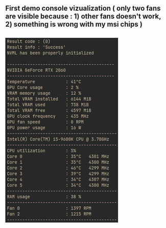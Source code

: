 First demo console vizualization ( only two fans are visible because :
     1) other fans doesn't work,
     2) something is wrong with my msi chips ) 
--------------------------------------------------------------------------------------------------------------------------------------------------------------------------------------------------
![FIRST DEMO SS](Screenshots/Console_Demo_Screenshot.png)
--------------------------------------------------------------------------------------------------------------------------------------------------------------------------------------------------
